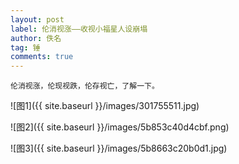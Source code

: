 ```yaml
---
layout: post
label: 伦消视涨——收视小福星人设崩塌
author: 佚名
tag: 锤
comments: true
---
```


    伦消视涨，伦现视跌，伦存视亡，了解一下。

![图1]({{ site.baseurl }}/images/301755511.jpg)

![图2]({{ site.baseurl }}/images/5b853c40d4cbf.png)

![图3]({{ site.baseurl }}/images/5b8663c20b0d1.jpg)
